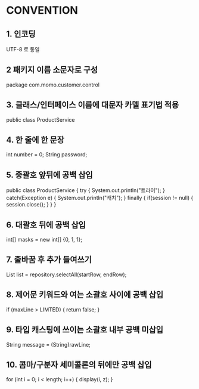 # CONVENTION

## 1. 인코딩
UTF-8 로 통일

## 2 패키지 이름 소문자로 구성
package com.momo.customer.control

## 3. 클래스/인터페이스 이름에 대문자 카멜 표기법 적용
public class ProductService

## 4. 한 줄에 한 문장
int number = 0;
String password;

## 5. 중괄호 앞뒤에 공백 삽입
public class ProductService {
	try {
		System.out.println("트라이");
	} catch(Exception e) {
			System.out.println("캐치");
	} finally {
		if(session != null) {
		    session.close();
		}
	}
}

## 6. 대괄호 뒤에 공백 삽입
int[] masks = new int[] {0, 1, 1};

## 7. 줄바꿈 후 추가 들여쓰기
List<Product> list = 
				repository.selectAll(startRow, endRow);

## 8. 제어문 키워드와 여는 소괄호 사이에 공백 삽입
if (maxLine > LIMTED) {
	return false;
}

## 9. 타입 캐스팅에 쓰이는 소괄호 내부 공백 미삽입
String message = (String)rawLine;

## 10. 콤마/구분자 세미콜론의 뒤에만 공백 삽입
for (int i = 0; i < length; i++) {
	display(i, z);
}
